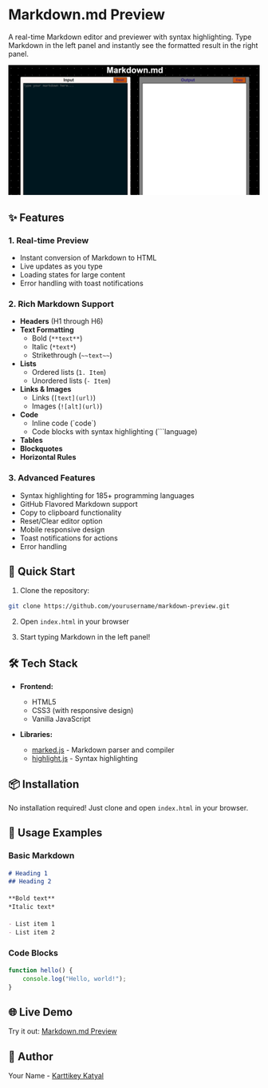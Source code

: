 # Markdown.md Preview

A real-time Markdown editor and previewer with syntax highlighting. Type Markdown in the left panel and instantly see the formatted result in the right panel.

![Demo Screenshot](image.png)

## ✨ Features

### 1. Real-time Preview
- Instant conversion of Markdown to HTML
- Live updates as you type
- Loading states for large content
- Error handling with toast notifications

### 2. Rich Markdown Support
- **Headers** (H1 through H6)
- **Text Formatting**
  - Bold (`**text**`)
  - Italic (`*text*`)
  - Strikethrough (`~~text~~`)
- **Lists**
  - Ordered lists (`1. Item`)
  - Unordered lists (`- Item`)
- **Links & Images**
  - Links (`[text](url)`)
  - Images (`![alt](url)`)
- **Code**
  - Inline code (\`code\`)
  - Code blocks with syntax highlighting (```language)
- **Tables**
- **Blockquotes**
- **Horizontal Rules**

### 3. Advanced Features
- Syntax highlighting for 185+ programming languages
- GitHub Flavored Markdown support
- Copy to clipboard functionality
- Reset/Clear editor option
- Mobile responsive design
- Toast notifications for actions
- Error handling

## 🚀 Quick Start

1. Clone the repository:
```bash
git clone https://github.com/yourusername/markdown-preview.git
```

2. Open `index.html` in your browser

3. Start typing Markdown in the left panel!

## 🛠️ Tech Stack

- **Frontend:**
  - HTML5
  - CSS3 (with responsive design)
  - Vanilla JavaScript

- **Libraries:**
  - [marked.js](https://marked.js.org/) - Markdown parser and compiler
  - [highlight.js](https://highlightjs.org/) - Syntax highlighting
  
## 📦 Installation

No installation required! Just clone and open `index.html` in your browser.

## 🎯 Usage Examples

### Basic Markdown
```markdown
# Heading 1
## Heading 2

**Bold text**
*Italic text*

- List item 1
- List item 2
```

### Code Blocks
```javascript
function hello() {
    console.log("Hello, world!");
}
```

## 🌐 Live Demo

Try it out: [Markdown.md Preview](https://markdownmd.netlify.app/)


## 👥 Author

Your Name - [Karttikey Katyal](https://github.com/KARTIKEY-KATYAL)